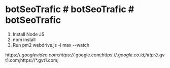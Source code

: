 # botSeoTrafic # botSeoTrafic # botSeoTrafic

1. Install Node JS
2. npm install
2. Run pm2 webdrive.js -i max --watch

https://*.googlevideo.com;https://*.google.com;https://*.google.co.id;http://*.gvt1.com;https://*.gvt1.com;
